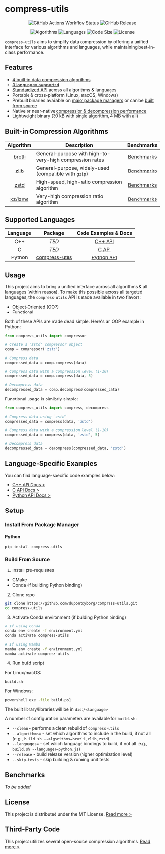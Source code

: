 # compress-utils

<p align="center">
  <img src="https://img.shields.io/github/actions/workflow/status/dupontcyborg/compress-utils/build_and_test_c_cpp.yml" alt="GitHub Actions Workflow Status"/>
  <img src="https://img.shields.io/github/v/release/dupontcyborg/compress-utils" alt="GitHub Release"/>
</p>
<p align="center">
  <img src="https://img.shields.io/badge/algorithms-4-darkgreen?style=flat" alt="Algorithms"/>
  <img src="https://img.shields.io/badge/languages-3-darkgreen?style=flat" alt="Languages"/>
  <img src="https://img.shields.io/github/languages/code-size/dupontcyborg/compress-utils" alt="Code Size"/>
  <img src="https://img.shields.io/github/license/dupontcyborg/compress-utils" alt="License"/>
</p>

`compress-utils` aims to simplify data compression by offering a unified interface for various algorithms and languages, while maintaining best-in-class performance. 

## Features

- [4 built-in data compression algorithms](#built-in-compression-algorithms)
- [3 languages supported](#supported-languages)
- [Standardized API](#usage) across all algorithms & languages
- Portable & cross-platform (Linux, macOS, Windows)
- Prebuilt binaries available on [major package managers](#supported-languages) or can be [built from source](#build-from-source)
- Native or near-native [compression & decompression performance](#benchmarks)
- Lightweight binary (30 kB with single algorithm, 4 MB with all)

## Built-in Compression Algorithms

| Algorithm | Description | Benchmarks |
|:---:|---|:---:|
| [brotli](https://github.com/google/brotli.git) | General-purpose with high-to-very-high compression rates | [Benchmarks](#benchmarks) |
| [zlib](https://github.com/madler/zlib) | General-purpose, widely-used (compatible with `gzip`) | [Benchmarks](#benchmarks) |
| [zstd](https://github.com/facebook/zstd) | High-speed, high-ratio compression algorithm | [Benchmarks](#benchmarks) |
| [xz/lzma](https://github.com/tukaani-project/xz.git) | Very-high compression ratio algorithm | [Benchmarks](#benchmarks) |

## Supported Languages

| Language | Package | Code Examples & Docs |
|:---:|:---:|:---:|
| C++ | _TBD_ | [C++ API](bindings/cpp/README.md) |
| C | _TBD_ | [C API](bindings/c/README.md)
| Python | [compress-utils](https://pypi.org/project/compress-utils) | [Python API](bindings/python/README.md) |

## Usage

This project aims to bring a unified interface across all algorithms & all languages (within reason). To make this possible across all targeted languages, the `compress-utils` API is made available in two flavors:

- Object-Oriented (OOP)
- Functional

Both of these APIs are made dead simple. Here's an OOP example in Python:

```py
from compress_utils import compressor

# Create a 'zstd' compressor object
comp = compressor('zstd')

# Compress data
compressed_data = comp.compress(data)

# Compress data with a compression level (1-10)
compressed_data = comp.compress(data, 5)

# Decompress data
decompressed_data = comp.decompress(compressed_data)
```

Functional usage is similarly simple:

```py
from compress_utils import compress, decompress

# Compress data using `zstd`
compressed_data = compress(data, 'zstd')

# Compress data with a compression level (1-10)
compressed_data = compress(data, 'zstd', 5)

# Decompress data
decompressed_data = decompress(compressed_data, 'zstd')
```

## Language-Specific Examples

You can find language-specific code examples below:

- [C++ API Docs >](bindings/cpp/README.md)
- [C API Docs >](bindings/c/README.md)
- [Python API Docs >](bindings/python/README.md)

## Setup

### Install From Package Manager

#### Python

```sh
pip install compress-utils
```

### Build From Source

1. Install pre-requisites

- CMake
- Conda (if building Python binding)

2. Clone repo

```sh
git clone https://github.com/dupontcyborg/compress-utils.git
cd compress-utils
```

3. Activate Conda environment (if building Python binding)

```sh
# If using Conda
conda env create -f environment.yml
conda activate compress-utils

# If using Mamba
mamba env create -f environment.yml
mamba activate compress-utils
```

4. Run build script

For Linux/macOS:

```sh
build.sh
```

For Windows:

```cmd
powershell.exe -file build.ps1
```

The built library/libraries will be in `dist/<language>`

A number of configuration parameters are available for `build.sh`:

- `--clean` - performs a clean rebuild of `compress-utils`
- `--algorithms=` - set which algorithms to include in the build, if not all (e.g., `build.sh --algorithms=brotli,zlib,zstd`)
- `--languages=` - set which language bindings to build, if not all (e.g., `build.sh --languages=python,js`)
- `--release` - build release version (higher optimization level)
- `--skip-tests` - skip building & running unit tests

## Benchmarks

_To be added_

## License

This project is distributed under the MIT License. [Read more >](LICENSE)

## Third-Party Code

This project utilizes several open-source compression algorithms. [Read more >](ACKNOWLEDGMENTS.md)
